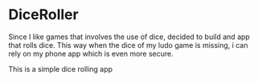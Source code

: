 # DiceRoller
Since I like games that involves the use of dice, decided to build and app that rolls dice. 
This way when the dice of my ludo game is missing, i can rely on my phone app which is even more secure.

This is a simple dice rolling app

